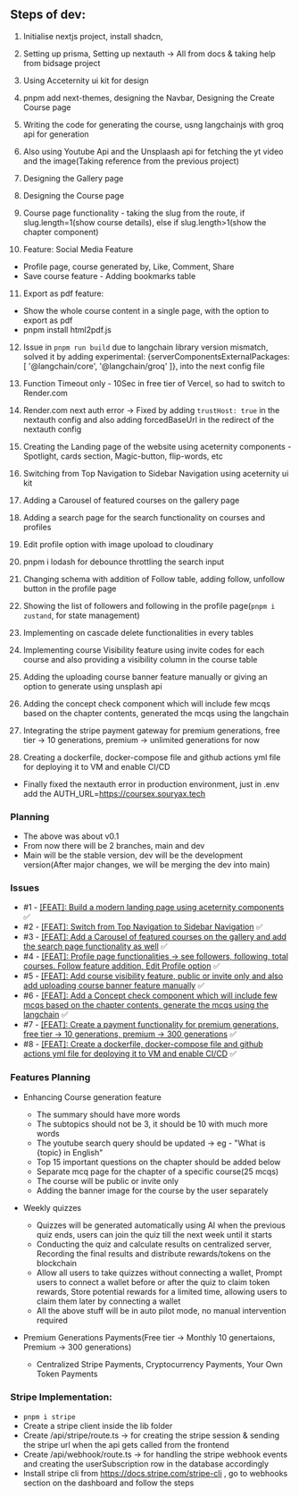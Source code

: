 ## Steps of dev:
1. Initialise nextjs project, install shadcn, 
2. Setting up prisma, Setting up nextauth -> All from docs & taking help from bidsage project
3. Using Acceternity ui kit for design
4. pnpm add next-themes, designing the Navbar, Designing the Create Course page
5. Writing the code for generating the course, usng langchainjs with groq api for generation
6. Also using Youtube Api and the Unsplaash api for fetching the yt video and the image(Taking reference from the previous project)
7. Designing the Gallery page
8. Designing the Course page
9. Course page functionality - taking the slug from the route, if slug.length=1(show course details), else if slug.length>1(show the chapter component)

10. Feature: Social Media Feature
- Profile page, course generated by, Like, Comment, Share
- Save course feature - Adding bookmarks table

11. Export as pdf feature:
- Show the whole course content in a single page, with the option to export as pdf
- pnpm install html2pdf.js

12. Issue in `pnpm run build` due to langchain library version mismatch, solved it by adding experimental: {serverComponentsExternalPackages: [ '@langchain/core', '@langchain/groq' ]}, into the next config file
13. Function Timeout only - 10Sec in free tier of Vercel, so had to switch to Render.com
14. Render.com next auth error -> Fixed by adding `trustHost: true` in the nextauth config and also adding forcedBaseUrl in the redirect of the nextauth config

15. Creating the Landing page of the website using aceternity components - Spotlight, cards section, Magic-button, flip-words, etc
16. Switching from Top Navigation to Sidebar Navigation using aceternity ui kit
17. Adding a Carousel of featured courses on the gallery page
18. Adding a search page for the search functionality on courses and profiles
19. Edit profile option with image upoload to cloudinary
20. pnpm i lodash for debounce throttling the search input

21. Changing schema with addition of Follow table, adding follow, unfollow button in the profile page
22. Showing the list of followers and following in the profile page(`pnpm i zustand`, for state management)
23. Implementing on cascade delete functionalities in every tables
24. Implementing course Visibility feature using invite codes for each course and also providing a visibility column in the course table
25. Adding the uploading course banner feature manually or giving an option to generate using unsplash api
26. Adding the concept check component which will include few mcqs based on the chapter contents, generated the mcqs using the langchain
27. Integrating the stripe payment gateway for premium generations, free tier -> 10 generations, premium -> unlimited generations for now
28. Creating a dockerfile, docker-compose file and github actions yml file for deploying it to VM and enable CI/CD


- Finally fixed the nextauth error in production environment, just in .env add the AUTH_URL=https://coursex.souryax.tech

### Planning
- The above was about v0.1
- From now there will be 2 branches, main and dev
- Main will be the stable version, dev will be the development version(After major changes, we will be merging the dev into main)

### Issues
- #1 - [[FEAT]: Build a modern landing page using aceternity components](https://github.com/debsouryadatta/CourseX/issues/1) ✅
- #2 - [[FEAT]: Switch from Top Navigation to Sidebar Navigation](https://github.com/debsouryadatta/CourseX/issues/2) ✅
- #3 - [[FEAT]: Add a Carousel of featured courses on the gallery and add the search page functionality as well](https://github.com/debsouryadatta/CourseX/issues/3) ✅
- #4 - [[FEAT]: Profile page functionalities -> see followers, following, total courses. Follow feature addition, Edit Profile option](https://github.com/debsouryadatta/CourseX/issues/4) ✅
- #5 - [[FEAT]: Add course visibility feature, public or invite only and also add uploading course banner feature manually](https://github.com/debsouryadatta/CourseX/issues/5) ✅
- #6 - [[FEAT]: Add a Concept check component which will include few mcqs based on the chapter contents, generate the mcqs using the langchain](https://github.com/debsouryadatta/CourseX/issues/6) ✅
- #7 - [[FEAT]: Create a payment functionality for premium generations, free tier -> 10 generations, premium -> 300 generations](https://github.com/debsouryadatta/CourseX/issues/7) ✅
- #8 - [[FEAT]: Create a dockerfile, docker-compose file and github actions yml file for deploying it to VM and enable CI/CD](https://github.com/debsouryadatta/CourseX/issues/8) ✅ 






### Features Planning
- Enhancing Course generation feature
    - The summary should have more words
    - The subtopics should not be 3, it should be 10 with much more words
    - The youtube search query should be updated -> eg - "What is {topic} in English"
    - Top 15 important questions on the chapter should be added below
    - Separate mcq page for the chapter of a specific course(25 mcqs)
    - The course will be public or invite only
    - Adding the banner image for the course by the user separately

- Weekly quizzes 
    - Quizzes will be generated automatically using AI when the previous quiz ends, users can join the quiz till the next week until it starts
    - Conducting the quiz and calculate results on centralized server, Recording the final results and distribute rewards/tokens on the blockchain
    - Allow all users to take quizzes without connecting a wallet, Prompt users to connect a wallet before or after the quiz to claim token rewards, Store potential rewards for a limited time, allowing users to claim them later by connecting a wallet
    - All the above stuff will be in auto pilot mode, no manual intervention required
  
- Premium Generations Payments(Free tier -> Monthly 10 genertaions, Premium -> 300 generations)
    - Centralized Stripe Payments, Cryptocurrency Payments, Your Own Token Payments



### Stripe Implementation:
- `pnpm i stripe`
- Create a stripe client inside the lib folder
- Create /api/stripe/route.ts -> for creating the stripe session & sending the stripe url when the api gets called from the frontend
- Create /api/webhook/route.ts -> for handling the stripe webhook events and creating the userSubscription row in the database accordingly
-  Install stripe cli from https://docs.stripe.com/stripe-cli , go to webhooks section on the dashboard and follow the steps